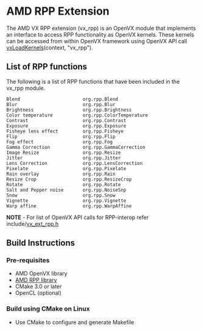 # AMD RPP Extension

The AMD VX RPP extension (vx_rpp) is an OpenVX module that implements an interface to access RPP functionality as OpenVX kernels. These kernels can be accessed from within OpenVX framework using OpenVX API call [vxLoadKernels](https://www.khronos.org/registry/vx/specs/1.0.1/html/da/d83/group__group__user__kernels.html#gae00b6343fbb0126e3bf0f587b09393a3)(context, "vx_rpp").

## List of RPP functions 

The following is a list of RPP functions that have been included in the vx_rpp module.

    Blend                       org.rpp.Blend
    Blur                        org.rpp.Blur
    Brightness                  org.rpp.Brightness
    Color temperature           org.rpp.ColorTemperature
    Contrast                    org.rpp.Contrast
    Exposure                    org.rpp.Exposure
    Fisheye lens effect         org.rpp.Fisheye
    Flip                        org.rpp.Flip
    Fog effect                  org.rpp.Fog
    Gamma Correction            org.rpp.GammaCorrection
    Image Resize                org.rpp.Resize
    Jitter                      org.rpp.Jitter
    Lens Correction             org.rpp.LensCorrection
    Pixelate                    org.rpp.Pixelate
    Rain overlay                org.rpp.Rain
    Resize Crop                 org.rpp.ResizeCrop
    Rotate                      org.rpp.Rotate
    Salt and Pepper noise       org.rpp.NoiseSnp
    Snow                        org.rpp.Snow
    Vignette                    org.rpp.Vignette
    Warp affine                 org.rpp.WarpAffine

**NOTE** - For list of OpenVX API calls for RPP-interop refer include/[vx_ext_rpp.h](include/vx_ext_rpp.h)

## Build Instructions

### Pre-requisites

* AMD OpenVX library
* [AMD RPP library](https://github.com/GPUOpen-ProfessionalCompute-Libraries/rpp)
* CMake 3.0 or later
* OpenCL (optional)

### Build using CMake on Linux

* Use CMake to configure and generate Makefile
